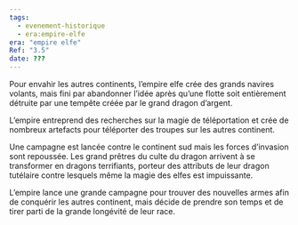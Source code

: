 ```yaml
---
tags:
  - evenement-historique
  - era:empire-elfe
era: "empire elfe"
Ref: "3.5"
date: ???
---
```



Pour envahir les autres continents, l’empire elfe crée des grands navires volants, mais fini par abandonner l’idée après qu’une flotte soit entièrement détruite par une tempête créée par le grand dragon d’argent.

L’empire entreprend des recherches sur la magie de téléportation et crée de nombreux artefacts pour téléporter des troupes sur les autres continent.

Une campagne est lancée contre le continent sud mais les forces d’invasion sont repoussée. Les grand prêtres du culte du dragon arrivent à se transformer en dragons terrifiants, porteur des attributs de leur dragon tutélaire contre lesquels même la magie des elfes est impuissante.

L’empire lance une grande campagne pour trouver des nouvelles armes afin de conquérir les autres continent, mais décide de prendre son temps et de tirer parti de la grande longévité de leur race.